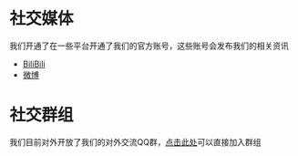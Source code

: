 # 社交媒体
我们开通了在一些平台开通了我们的官方账号，这些账号会发布我们的相关资讯

* [BiliBili](https://space.bilibili.com/646117834/)
* [微博](https://weibo.com/pixeltail)

# 社交群组

我们目前对外开放了我们的对外交流QQ群，[点击此处](https://jq.qq.com/?_wv=1027&k=VW8qrbbK)可以直接加入群组

<!--
给看源代码的小盆友一个惊喜(电报交流群：https://t.me/joinchat/UBAqMnRaZzXl6Fuq)
--->
